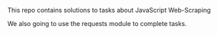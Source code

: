 This repo contains solutions to tasks about JavaScript Web-Scraping

We also going to use the requests module to complete tasks.
